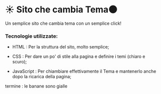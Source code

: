 # :sunny: Sito che cambia Tema:new_moon:

Un semplice sito che cambia tema con un semplice click!

<!-- Check Out: [Mitch D. Lincoln](http://mitchdlincoln.tech/) -->

### Tecnologie utilizzate:

- HTML
  : Per la struttura del sito, molto semplice;

- CSS
  : Per dare un po' di stile alla pagina e definire i temi (chiaro e scuro);

- JavaScript
  : Per chiambiare effettivamente il Tema e mantenerlo anche dopo la ricarica della pagina;

termine
: le banane sono gialle
